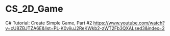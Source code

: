 # CS_2D_Game


C# Tutorial: Create Simple Game, Part #2
https://www.youtube.com/watch?v=cU8ZBJTZA6E&list=PL-K0viiuJ2ReKWkb2-zWT2Fb3QXALsed3&index=2
